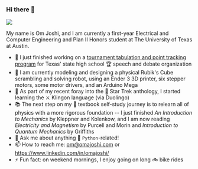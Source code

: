 ### Hi there 👋

![](https://komarev.com/ghpvc/?username=omajoshi)

My name is Om Joshi, and I am currently a first-year Electrical and Computer Engineering and Plan II Honors student at The University of Texas at Austin.

- 🔭 I just finished working on a [tournament tabulation and point tracking program](https://iqt.txfa.org) for Texas' state high school 🏆 speech and debate organization 
- 🦾 I am currently modeling and designing a physical Rubik's Cube scrambling and solving robot, using an Ender 3 3D printer, six stepper motors, some motor drivers, and an Arduino Mega
- 🌱 As part of my recent foray into the 🚀 Star Trek anthology, I started learning the ⚔ Klingon language (via Duolingo)
- 📚 The next step on my 📔 textbook self-study journey is to relearn all of physics with a more rigorous foundation -- I just finished *An Introduction to Mechanics* by Kleppner and Kolenkow, and I am now reading *Electricity and Magnetism* by Purcell and Morin and *Introduction to Quantum Mechanics* by Griffiths
- 💬 Ask me about anything 🐍 `Python`-related!
- 📫 How to reach me: om@omajoshi.com or https://www.linkedin.com/in/omajoshi/
- ⚡ Fun fact: on weekend mornings, I enjoy going on long 🚲 bike rides
